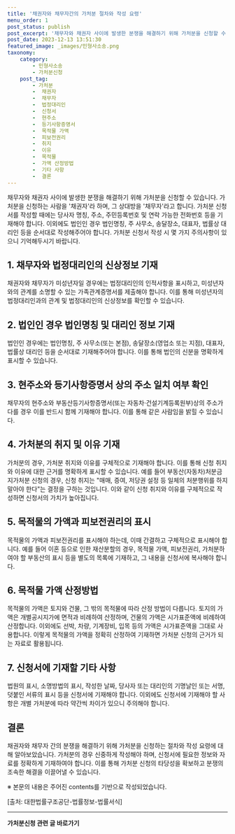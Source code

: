 ```yaml
---
title: '채권자와 채무자간의 가처분 절차와 작성 요령'
menu_order: 1
post_status: publish
post_excerpt: '채무자와 채권자 사이에 발생한 분쟁을 해결하기 위해 가처분을 신청할 수 있습니다. 가처분을 신청하는 사람을  채권자 라 하며, 그 상대방을  채무자 라고 합니다. 가처분 신청서를 작성할 때에는 당사자 명칭, 주소, 주민등록번호 및 연락 가능한 전화번호 등을 기재해야 합니다. 이외에도 법인인 경우 법인명칭, 주 사무소, 송달장소, 대표자, 법률상 대리인 등을 순서대로 작성해주어야 합니다. 가처분 신청서 작성 시 몇 가지 주의사항이 있으니 기억해두시기 바랍니다.'
post_date: 2023-12-13 13:51:30
featured_image: _images/민형사소송.png
taxonomy:
    category:
        - 민형사소송
        - 가처분신청
    post_tag:
        - 가처분
        -  채권자
        -  채무자
        -  법정대리인
        -  신청서
        -  현주소
        -  등기사항증명서
        -  목적물 가액
        -  피보전권리
        -  취지
        -  이유
        -  목적물
        -  가액 산정방법
        -  기타 사항
        -  결론
---
```



채무자와 채권자 사이에 발생한 분쟁을 해결하기 위해 가처분을 신청할 수 있습니다. 가처분을 신청하는 사람을 '채권자'라 하며, 그 상대방을 '채무자'라고 합니다. 가처분 신청서를 작성할 때에는 당사자 명칭, 주소, 주민등록번호 및 연락 가능한 전화번호 등을 기재해야 합니다. 이외에도 법인인 경우 법인명칭, 주 사무소, 송달장소, 대표자, 법률상 대리인 등을 순서대로 작성해주어야 합니다. 가처분 신청서 작성 시 몇 가지 주의사항이 있으니 기억해두시기 바랍니다.

## 1. 채무자와 법정대리인의 신상정보 기재
채권자와 채무자가 미성년자일 경우에는 법정대리인의 인적사항을 표시하고, 미성년자와의 관계를 소명할 수 있는 가족관계증명서를 제출해야 합니다. 이를 통해 미성년자의 법정대리인과의 관계 및 법정대리인의 신상정보를 확인할 수 있습니다.

## 2. 법인인 경우 법인명칭 및 대리인 정보 기재
법인인 경우에는 법인명칭, 주 사무소(또는 본점), 송달장소(영업소 또는 지점), 대표자, 법률상 대리인 등을 순서대로 기재해주어야 합니다. 이를 통해 법인의 신분을 명확하게 표시할 수 있습니다.

## 3. 현주소와 등기사항증명서 상의 주소 일치 여부 확인
채무자의 현주소와 부동산등기사항증명서(또는 자동차·건설기계등록원부)상의 주소가 다를 경우 이를 반드시 함께 기재해야 합니다. 이를 통해 같은 사람임을 밝힐 수 있습니다.

## 4. 가처분의 취지 및 이유 기재
가처분의 경우, 가처분 취지와 이유를 구체적으로 기재해야 합니다. 이를 통해 신청 취지와 이유에 대한 근거를 명확하게 표시할 수 있습니다. 예를 들어 부동산(자동차)처분금지가처분 신청의 경우, 신청 취지는 "매매, 증여, 저당권 설정 등 일체의 처분행위를 하지 말아야 한다"는 결정을 구하는 것입니다. 이와 같이 신청 취지와 이유를 구체적으로 작성하면 신청서의 가치가 높아집니다.

## 5. 목적물의 가액과 피보전권리의 표시
목적물의 가액과 피보전권리를 표시해야 하는데, 이때 간결하고 구체적으로 표시해야 합니다. 예를 들어 이혼 등으로 인한 재산분할의 경우, 목적물 가액, 피보전권리, 가처분하여야 할 부동산의 표시 등을 별도의 목록에 기재하고, 그 내용을 신청서에 복사해야 합니다.

## 6. 목적물 가액 산정방법
목적물의 가액은 토지와 건물, 그 밖의 목적물에 따라 산정 방법이 다릅니다. 토지의 가액은 개별공시지가에 면적과 비례하여 산정하며, 건물의 가액은 시가표준액에 비례하여 산정합니다. 이외에도 선박, 차량, 기계장비, 입목 등의 가액은 시가표준액을 그대로 사용합니다. 이렇게 목적물의 가액을 정확히 산정하여 기재하면 가처분 신청의 근거가 되는 자료로 활용됩니다.

## 7. 신청서에 기재할 기타 사항
법원의 표시, 소명방법의 표시, 작성한 날짜, 당사자 또는 대리인의 기명날인 또는 서명, 덧붙인 서류의 표시 등을 신청서에 기재해야 합니다. 이외에도 신청서에 기재해야 할 사항은 개별 가처분에 따라 약간씩 차이가 있으니 주의해야 합니다.

## 결론
채권자와 채무자 간의 분쟁을 해결하기 위해 가처분을 신청하는 절차와 작성 요령에 대해 알아보았습니다. 가처분의 경우 신중하게 작성해야 하며, 신청서에 필요한 정보와 자료를 정확하게 기재하여야 합니다. 이를 통해 가처분 신청의 타당성을 확보하고 분쟁의 조속한 해결을 이끌어낼 수 있습니다.

※ 본문의 내용은 주어진 contents를 기반으로 작성되었습니다.

[출처: 대한법률구조공단-법률정보-법률서식]
<!-- wp:separator -->
<hr class="wp-block-separator has-alpha-channel-opacity"/>
<!-- /wp:separator -->

<!-- wp:group {"backgroundColor":"base","layout":{"type":"constrained"}} -->
<div class="wp-block-group has-base-background-color has-background"><!-- wp:paragraph {"align":"center","fontSize":"medium"} -->
<p class="has-text-align-center has-large-font-size"><strong>가처분신청 관련 글 바로가기</strong></p>
<!-- /wp:paragraph -->


<!-- wp:latest-posts
{"categories":[{"id":14597,"count":19,"description":"","link":"https://uknowlaw.com/category/%ea%b0%80%ec%b2%98%eb%b6%84%ec%8b%a0%ec%b2%ad/","name":"가처분신청","slug":"가처분신청","taxonomy":"category","parent":0,"meta":[],"_links":{"self":[{"href":"https://uknowlaw.com/wp-json/wp/v2/categories/14597"}],"collection":[{"href":"https://uknowlaw.com/wp-json/wp/v2/categories"}],"about":[{"href":"https://uknowlaw.com/wp-json/wp/v2/taxonomies/category"}],"wp:post_type":[{"href":"https://uknowlaw.com/wp-json/wp/v2/posts?categories=14597"}],"curies":[{"name":"wp","href":"https://api.w.org/{rel}","templated":true}]}}],"postsToShow":100,"excerptLength":28,"postLayout":"grid","columns":2,"featuredImageAlign":"left","featuredImageSizeSlug":"large","fontSize":"small"} /--></div>
<!-- /wp:group -->